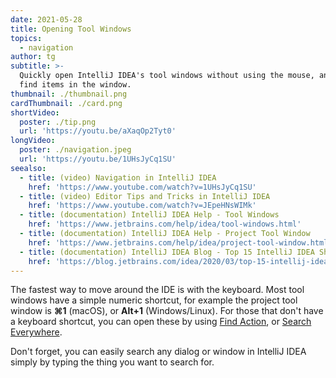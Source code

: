 ```yaml
---
date: 2021-05-28
title: Opening Tool Windows
topics:
  - navigation
author: tg
subtitle: >-
  Quickly open IntelliJ IDEA's tool windows without using the mouse, and easily
  find items in the window.
thumbnail: ./thumbnail.png
cardThumbnail: ./card.png
shortVideo:
  poster: ./tip.png
  url: 'https://youtu.be/aXaqOp2Tyt0'
longVideo:
  poster: ./navigation.jpeg
  url: 'https://youtu.be/1UHsJyCq1SU'
seealso:
  - title: (video) Navigation in IntelliJ IDEA
    href: 'https://www.youtube.com/watch?v=1UHsJyCq1SU'
  - title: (video) Editor Tips and Tricks in IntelliJ IDEA
    href: 'https://www.youtube.com/watch?v=JEpeHNsWIMk'
  - title: (documentation) IntelliJ IDEA Help - Tool Windows
    href: 'https://www.jetbrains.com/help/idea/tool-windows.html'
  - title: (documentation) IntelliJ IDEA Help - Project Tool Window
    href: 'https://www.jetbrains.com/help/idea/project-tool-window.html'
  - title: (documentation) IntelliJ IDEA Blog - Top 15 IntelliJ IDEA Shortcuts
    href: 'https://blog.jetbrains.com/idea/2020/03/top-15-intellij-idea-shortcuts/'
---
```

The fastest way to move around the IDE is with the keyboard. Most tool windows
have a simple numeric shortcut, for example the project tool window is **⌘1**
(macOS), or **Alt+1** (Windows/Linux). For those that don't have a keyboard
shortcut, you can open these by using [Find Action](../find-actions), or
[Search Everywhere](../search-everywhere).


Don't forget, you can easily search any dialog or window in IntelliJ IDEA
simply by typing the thing you want to search for.

